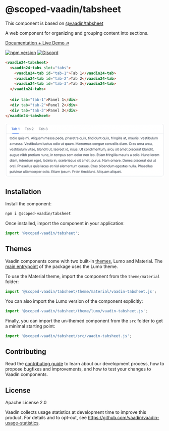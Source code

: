 # @scoped-vaadin/tabsheet

This component is based on [@vaadin/tabsheet](https://www.npmjs.com/package/@vaadin/tabsheet)

A web component for organizing and grouping content into sections.

[Documentation + Live Demo ↗](https://vaadin.com/docs/latest/components/tabs/#tab-sheet)

[![npm version](https://badgen.net/npm/v/@scoped-vaadin/tabsheet)](https://www.npmjs.com/package/@scoped-vaadin/tabsheet)
[![Discord](https://img.shields.io/discord/732335336448852018?label=discord)](https://discord.gg/PHmkCKC)

```html
<vaadin24-tabsheet>
  <vaadin24-tabs slot="tabs">
    <vaadin24-tab id="tab-1">Tab 1</vaadin24-tab>
    <vaadin24-tab id="tab-2">Tab 2</vaadin24-tab>
    <vaadin24-tab id="tab-3">Tab 3</vaadin24-tab>
  </vaadin24-tabs>

  <div tab="tab-1">Panel 1</div>
  <div tab="tab-2">Panel 2</div>
  <div tab="tab-3">Panel 3</div>
</vaadin24-tabsheet>
```

[<img src="https://raw.githubusercontent.com/vaadin/web-components/main/packages/tabsheet/screenshot.png" width="735" alt="Screenshot of vaadin-tabsheet">](https://vaadin.com/docs/latest/components/tabs/#tab-sheet)

## Installation

Install the component:

```sh
npm i @scoped-vaadin/tabsheet
```

Once installed, import the component in your application:

```js
import '@scoped-vaadin/tabsheet';
```

## Themes

Vaadin components come with two built-in [themes](https://vaadin.com/docs/latest/styling), Lumo and Material.
The [main entrypoint](https://github.com/vaadin/web-components/blob/main/packages/tabsheet/vaadin-tabsheet.js) of the package uses the Lumo theme.

To use the Material theme, import the component from the `theme/material` folder:

```js
import '@scoped-vaadin/tabsheet/theme/material/vaadin-tabsheet.js';
```

You can also import the Lumo version of the component explicitly:

```js
import '@scoped-vaadin/tabsheet/theme/lumo/vaadin-tabsheet.js';
```

Finally, you can import the un-themed component from the `src` folder to get a minimal starting point:

```js
import '@scoped-vaadin/tabsheet/src/vaadin-tabsheet.js';
```

## Contributing

Read the [contributing guide](https://vaadin.com/docs/latest/contributing/overview) to learn about our development process, how to propose bugfixes and improvements, and how to test your changes to Vaadin components.

## License

Apache License 2.0

Vaadin collects usage statistics at development time to improve this product.
For details and to opt-out, see https://github.com/vaadin/vaadin-usage-statistics.
